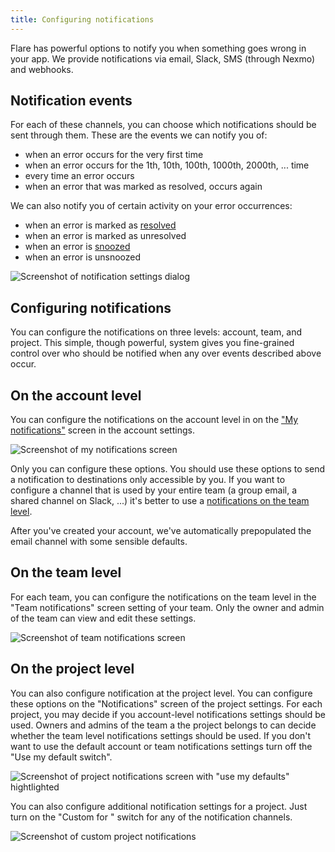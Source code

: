 ```yaml
---
title: Configuring notifications
---
```


Flare has powerful options to notify you when something goes wrong in your app. We provide notifications via email, Slack, SMS (through Nexmo) and webhooks.

## Notification events

For each of these channels, you can choose which notifications should be sent through them. These are the events we can notify you of:

-   when an error occurs for the very first time
-   when an error occurs for the 1th, 10th, 100th, 1000th, 2000th, ... time
-   every time an error occurs
-   when an error that was marked as resolved, occurs again

We can also notify you of certain activity on your error occurrences:

-   when an error is marked as [resolved](/docs/general/errors#resolving-errors)
-   when an error is marked as unresolved
-   when an error is [snoozed](/docs/general/errors#snoozing-errors)
-   when an error is unsnoozed

![Screenshot of notification settings dialog](/images/docs/notification-settings-dialog.png)

## Configuring notifications

You can configure the notifications on three levels: account, team, and project. This simple, though powerful, system gives you fine-grained control over who should be notified when any over events described above occur.

## On the account level

You can configure the notifications on the account level in on the ["My notifications"](/account/notifications) screen in the account settings.

![Screenshot of my notifications screen](/images/docs/my-notifications.png)

Only you can configure these options. You should use these options to send a notification to destinations only accessible by you. If you want to configure a channel that is used by your entire team (a group email, a shared channel on Slack, ...) it's better to use a [notifications on the team level](#on-the-team-level).

After you've created your account, we've automatically prepopulated the email channel with some sensible defaults.

## On the team level

For each team, you can configure the notifications on the team level in the "Team notifications" screen setting of your team. Only the owner and admin of the team can view and edit these settings.

![Screenshot of team notifications screen](/images/docs/team-notifications.png)

## On the project level

You can also configure notification at the project level. You can configure these options on the "Notifications" screen of the project settings. For each project, you may decide if you account-level notifications settings should be used. Owners and admins of the team a the project belongs to can decide whether the team level notifications settings should be used. If you don't want to use the default account or team notifications settings turn off the "Use my default switch".

![Screenshot of project notifications screen with "use my defaults" hightlighted](/images/docs/use-my-defaults-notifications.png)

You can also configure additional notification settings for a project. Just turn on the "Custom for <project name>" switch for any of the notification channels.

![Screenshot of custom project notifications](/images/docs/custom-project-notifications.png)
